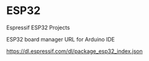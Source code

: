 # ESP32
Espressif ESP32 Projects

ESP32 board manager URL for Arduino IDE

https://dl.espressif.com/dl/package_esp32_index.json
